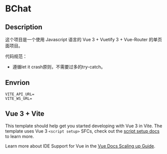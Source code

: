 # BChat
## Description 
这个项目是一个使用 Javascript 语言的 Vue 3 + Vuetify 3 + Vue-Router 的单页面项目。

代码规范：
- 遵循let it crash原则，不需要过多的try-catch。

## Envrion
``` .env.local
VITE_API_URL=
VITE_WS_URL=
```

## Vue 3 + Vite

This template should help get you started developing with Vue 3 in Vite. The template uses Vue 3 `<script setup>` SFCs, check out the [script setup docs](https://v3.vuejs.org/api/sfc-script-setup.html#sfc-script-setup) to learn more.

Learn more about IDE Support for Vue in the [Vue Docs Scaling up Guide](https://vuejs.org/guide/scaling-up/tooling.html#ide-support).
